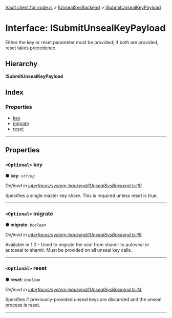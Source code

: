 [Vault client for node.js](../README.md) > [IUnsealSysBackend](../modules/iunsealsysbackend.md) > [ISubmitUnsealKeyPayload](../interfaces/iunsealsysbackend.isubmitunsealkeypayload.md)

# Interface: ISubmitUnsealKeyPayload

Either the key or reset parameter must be provided; if both are provided, reset takes precedence.

## Hierarchy

**ISubmitUnsealKeyPayload**

## Index

### Properties

* [key](iunsealsysbackend.isubmitunsealkeypayload.md#key)
* [migrate](iunsealsysbackend.isubmitunsealkeypayload.md#migrate)
* [reset](iunsealsysbackend.isubmitunsealkeypayload.md#reset)

---

## Properties

<a id="key"></a>

### `<Optional>` key

**● key**: *`string`*

*Defined in [interfaces/system-backend/IUnsealSysBackend.ts:10](https://github.com/theogravity/vault-tacular/blob/ffc4ac1/src/interfaces/system-backend/IUnsealSysBackend.ts#L10)*

Specifies a single master key share. This is required unless reset is true.

___
<a id="migrate"></a>

### `<Optional>` migrate

**● migrate**: *`boolean`*

*Defined in [interfaces/system-backend/IUnsealSysBackend.ts:19](https://github.com/theogravity/vault-tacular/blob/ffc4ac1/src/interfaces/system-backend/IUnsealSysBackend.ts#L19)*

Available in 1.0 - Used to migrate the seal from shamir to autoseal or autoseal to shamir. Must be provided on all unseal key calls.

___
<a id="reset"></a>

### `<Optional>` reset

**● reset**: *`boolean`*

*Defined in [interfaces/system-backend/IUnsealSysBackend.ts:14](https://github.com/theogravity/vault-tacular/blob/ffc4ac1/src/interfaces/system-backend/IUnsealSysBackend.ts#L14)*

Specifies if previously-provided unseal keys are discarded and the unseal process is reset.

___

